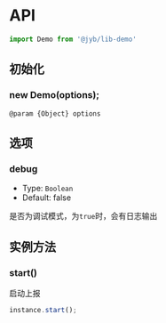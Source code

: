 # API

```javascript
import Demo from '@jyb/lib-demo'
```

## 初始化

### new Demo(options);

```jsdoc
@param {Object} options
```

## 选项

### debug
- Type: `Boolean`
- Default: false

是否为调试模式，为`true`时，会有日志输出

## 实例方法

### start()

启动上报

```javascript
instance.start();
```
